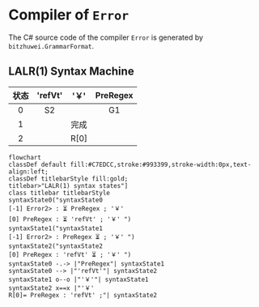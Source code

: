 # Compiler of `Error`

The C# source code of the compiler `Error` is generated by `bitzhuwei.GrammarFormat`.

## LALR(1) Syntax Machine

| 状态 | \'refVt\' | \'￥\' | PreRegex |
|:---:|:---:|:---:|:---:|
| 0 | S2 |   | G1 |
| 1 |   | 完成 |   |
| 2 |   | R[0] |   |


```Mermaid
flowchart
classDef default fill:#C7EDCC,stroke:#993399,stroke-width:0px,text-align:left;
classDef titlebarStyle fill:gold;
titlebar>"LALR(1) syntax states"]
class titlebar titlebarStyle
syntaxState0("syntaxState0
[-1] Error2> : ⏳ PreRegex ; '￥' 
[0] PreRegex : ⏳ 'refVt' ; '￥' ")
syntaxState1("syntaxState1
[-1] Error2> : PreRegex ⏳ ; '￥' ")
syntaxState2("syntaxState2
[0] PreRegex : 'refVt' ⏳ ; '￥' ")
syntaxState0 -.-> |"PreRegex"| syntaxState1
syntaxState0 --> |"'refVt'"| syntaxState2
syntaxState1 o--o |"'￥'"| syntaxState1
syntaxState2 x==x |"'￥' 
R[0]= PreRegex : 'refVt' ;"| syntaxState2


```

